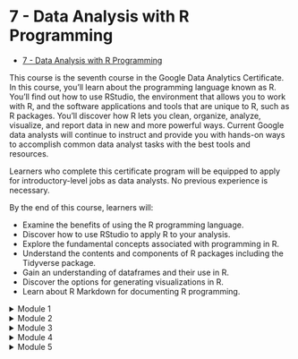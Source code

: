 # 7 - Data Analysis with R Programming

- [7 - Data Analysis with R Programming](https://www.coursera.org/learn/data-analysis-r)

This course is the seventh course in the Google Data Analytics Certificate. In this course, you’ll learn about the programming language known as R. You’ll find out how to use RStudio, the environment that allows you to work with R, and the software applications and tools that are unique to R, such as R packages. You’ll discover how R lets you clean, organize, analyze, visualize, and report data in new and more powerful ways. Current Google data analysts will continue to instruct and provide you with hands-on ways to accomplish common data analyst tasks with the best tools and resources.

Learners who complete this certificate program will be equipped to apply for introductory-level jobs as data analysts. No previous experience is necessary.

By the end of this course, learners will:
- Examine the benefits of using the R programming language.
- Discover how to use RStudio to apply R to your analysis. 
- Explore the fundamental concepts associated with programming in R. 
- Understand the contents and components of R packages including the Tidyverse package.
- Gain an understanding of dataframes and their use in R.
- Discover the options for generating visualizations in R.
- Learn about R Markdown for documenting R programming.

<details>
<summary>Module 1</summary>
<h6 align="left">
  
**Programming and data analytics**

R is a programming language that can help you in your data analysis process. In this part of the course, you’ll learn about R and RStudio, the environment you’ll use to work in R. You’ll explore the benefits of using R and RStudio as well as the components of RStudio that will help you get started.
  
**Learning Objectives**
- Compare and contrast the R programming environment and the RStudio programming environment
- Describe the RStudio programming environment including its components and benefits
- Describe the R programming language and its programming environment
- Describe programming languages and appropriate use including examples
- Download and install R assets to a computer
- Open R and execute a command
- Differentiate between the R Console and R programming environments
- Execute operations in R using mathematical operators such as +, -, *, and /
- Download and use RStudio Desktop
- Demonstrate how to complete basic tasks in R

**Lessons**
- The exciting world of programming
- Programming as a data analyst
- Learn programming using RStudio
- Module 1 challenge
  
</h6>
</details>
<details>
<summary>Module 2</summary>
  
**Programming using RStudio**

Using R can help you complete your analysis efficiently and effectively. In this part of the course, you’ll explore the fundamental concepts associated with R. You’ll learn about functions and variables for calculations and other programming. In addition, you'll discover R packages, which are collections of R functions, code and sample data that you’ll use in RStudio.

**Learning Objectives**
- Describe the contents and components of the tidyverse package for R
- Describe the concept of packages in R programming language
- Describe the use of operators to complete calculations in the R programming language
- Describe the fundamental concepts associated with programming in R including functions, variables, data types, pipes, and vectors
- Install and load the tidyverse package
- Use the browseVignettes("packagename") function to read through vignettes of a loaded package
- Locate resources for help using R

**Lessons**
- Understand basic programming concepts
- Explore coding in R
- Learning about R packages
- Explore the tidyverse
- Module 2 challenge

</h6>
</details>
<details>
<summary>Module 3</summary>
                   
**Working with data in R**

The R programming language was designed to work with data at all stages of the data analysis process. In this part of the course, you’ll examine how R can help you structure, organize, and clean your data using functions and other processes. You’ll learn about data frames and how to work with them in R. You’ll also revisit the issue of data bias and how R can help.

**Learning Objectives**
- Discuss how R functions may be used to address issues of bias and relationship between data variables
- Describe R functions that may be used to clean and organize data
- Describe functions used to work with data frames including read_csv(), data(), and datapasta()
- Discuss the difference between tibbles and tribbles
- Compare and contrast data cleaning with different tools
- Create and work with data in R

**Lessons**
- Explore data and R
- Take a closer look at the data
- Module 3 challenge

</h6>
</details>
<details>
<summary>Module 4</summary>

**More about visualizations, aesthetics, and annotations**

R is a tool well-suited for creating detailed visualizations. In this part of the course, you’ll learn how to use R to generate and troubleshoot visualizations. You’ll also explore the features of R and RStudio that will help you with the aesthetics of your visualizations and for annotating and saving them.

**Learning Objectives**
- Identify the aesthetics features available in R with reference to size, shape, color, and plots
- Explain some common problems associated with visualizations in R
- Use of ggplot() to generate basic visualizations
- Describe the options for generating visualizations in R
- Demonstrate an understanding of RStudio functionality for saving visualizations
- Create a plot in ggplot2
- Explain the purpose and basic logic of the ggplot2 package

**Lessons**
- Create data visualizations in R
- Explore aesthetics in analysis
- Annotate and save visualizations
- Module 4 challenge

</h6>
</details>
<details>
<summary>Module 5</summary>

**Documentation and reports**

When you’re ready to save and present your analysis, R has different options to consider. In this part of the course, you’ll explore R Markdown, a file format for making dynamic documents with R. You’ll find out how to format and export R Markdown, including how to incorporate R code chunks in your documents.

**Learning Objectives**
- Demonstrate an understanding of how to export R Markdown notebooks
- Incorporate R code chunks into R Markdown notebooks
- Use basic formatting in R Markdown to create structure and emphasize content
- Describe the R Markdown notebooks and their use to document R programming code
- Create and outline a structure for an R Markdown notebook
- Access and use a customized R Markdown template included in an R package
- Demonstrate an understanding of the uses of R Markdown templates

**Lessons**
- Develop documentation and reports in RStudio
- Create R Markdown documents
- Understand code chunks and exports
- Module 5 challenge
- Course wrap-up

</h6>
</details>
